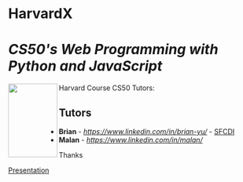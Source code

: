 # HarvardX
*CS50's Web Programming with Python and JavaScript*
=====================================================
<img src="kanganru.png" align="left" width="100" height="150" />

 Harvard Course CS50
 Tutors:
 
 ## Tutors
* **Brian** - *https://www.linkedin.com/in/brian-yu/* - [SFCDI](https://www.sfcdi.org)
* **Malan** - *https://www.linkedin.com/in/malan/* 

Thanks

[Presentation](https://docs.google.com/presentation/d/1PY0RU9T0NnZnrGIihKm32UpJGw9H2y3DOEGgaJlzG2o/edit?ts=5dab4ee7#slide=id.g640068be55_0_5)


